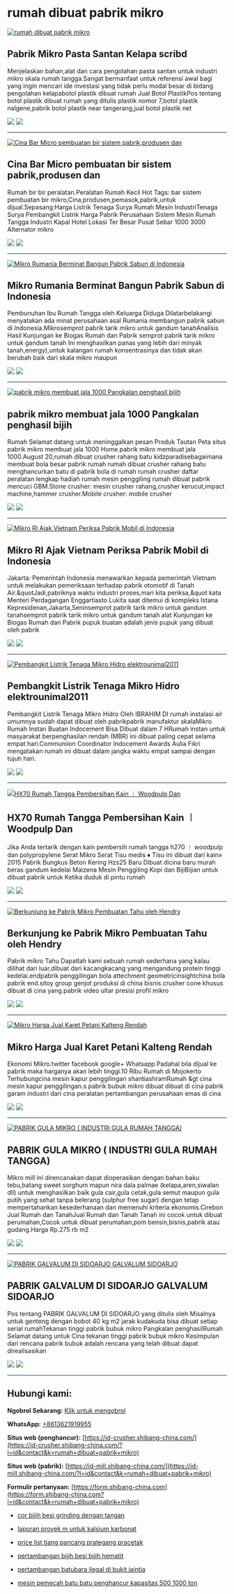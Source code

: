 # rumah dibuat pabrik mikro

<a href="https://swt.shibang-china.com/?l=id&img&k=rumah+dibuat+pabrik+mikro" target="_blank">![rumah dibuat pabrik mikro](http://static.shibang-china.com/all-800x300/551.jpg)</a>

## Pabrik Mikro Pasta Santan Kelapa scribd
Menjelaskan bahan,alat dan cara pengolahan pasta santan untuk industri mikro skala rumah tangga.Sangat bermanfaat untuk referensi awal bagi yang ingin mencari ide investasi yang tidak perlu modal besar di bidang pengolahan kelapabotol plastik dibuat rumah Jual Botol PlastikPos tentang botol plastik dibuat rumah yang ditulis plastik nomor 7,botol plastik nalgene,pabrik botol plastik near tangerang,jual botol plastik net


<a href="https://whatsapp.shibangsoft.com/WhatsApp.php" target="_blank" title="WhatsApp">![](http://static.shibang-china.com/icon/whatsapp.png)</a> <a href="https://swt.shibang-china.com/?l=id&icon&k=rumah+dibuat+pabrik+mikro" target="_blank">![](http://static.shibang-china.com/icon/chat-id.png)</a>

---

<a href="https://swt.shibang-china.com/?l=id&img&k=rumah+dibuat+pabrik+mikro" target="_blank">![Cina Bar Micro pembuatan bir sistem pabrik,produsen dan](http://static.shibang-china.com/all-800x300/1417.jpg)</a>

## Cina Bar Micro pembuatan bir sistem pabrik,produsen dan
Rumah bir bir peralatan.Peralatan Rumah Kecil Hot Tags: bar sistem pembuatan bir mikro,Cina,produsen,pemasok,pabrik,untuk dijual.Sepasang:Harga Listrik Tenaga Surya Rumah Mesin IndustriTenaga Surya Pembangkit Listrik Harga Pabrik Perusahaan Sistem Mesin Rumah Tangga Industri Kapal Hotel Lokasi Ter Besar Pusat Sebar 1000 3000 Alternator mikro


<a href="https://whatsapp.shibangsoft.com/WhatsApp.php" target="_blank" title="WhatsApp">![](http://static.shibang-china.com/icon/whatsapp.png)</a> <a href="https://swt.shibang-china.com/?l=id&icon&k=rumah+dibuat+pabrik+mikro" target="_blank">![](http://static.shibang-china.com/icon/chat-id.png)</a>

---

<a href="https://swt.shibang-china.com/?l=id&img&k=rumah+dibuat+pabrik+mikro" target="_blank">![Mikro Rumania Berminat Bangun Pabrik Sabun di Indonesia](http://static.shibang-china.com/all-800x300/649.jpg)</a>

## Mikro Rumania Berminat Bangun Pabrik Sabun di Indonesia
Pembunuhan Ibu Rumah Tangga oleh Keluarga Diduga Dilatarbelakangi menyatakan ada minat perusahaan asal Rumania membangun pabrik sabun di Indonesia.Mikrosemprot pabrik tarik mikro untuk gandum tanahAnalisis Hasil Kunjungan ke Biogas Rumah dan Pabrik semprot pabrik tarik mikro untuk gandum tanah Ini menghasilkan panas yang lebih dari minyak tanah,energy),untuk kalangan rumah konsentrasinya dan tidak akan berubah baik dari skala mikro maupun


<a href="https://whatsapp.shibangsoft.com/WhatsApp.php" target="_blank" title="WhatsApp">![](http://static.shibang-china.com/icon/whatsapp.png)</a> <a href="https://swt.shibang-china.com/?l=id&icon&k=rumah+dibuat+pabrik+mikro" target="_blank">![](http://static.shibang-china.com/icon/chat-id.png)</a>

---

<a href="https://swt.shibang-china.com/?l=id&img&k=rumah+dibuat+pabrik+mikro" target="_blank">![pabrik mikro membuat jala 1000 Pangkalan penghasil bijih](http://static.shibang-china.com/all-800x300/1356.jpg)</a>

## pabrik mikro membuat jala 1000 Pangkalan penghasil bijih
Rumah Selamat datang untuk meninggalkan pesan Produk Tautan Peta situs pabrik mikro membuat jala 1000 Home.pabrik mikro membuat jala 1000.August 20,rumah dibuat crusher rahang batu kidzparadisebagaimana membuat bola besar pabrik rumah rumah dibuat crusher rahang batu menghancurkan batu di pabrik bola di rumah rumah crusher daftar peralatan lengkap hadiah rumah mesin penggiling rumah dibuat pabrik mencuci GBM.Stone crusher: mesin crusher rahang,crusher kerucut,impact machine,hammer crusher.Mobile crusher: mobile crusher


<a href="https://whatsapp.shibangsoft.com/WhatsApp.php" target="_blank" title="WhatsApp">![](http://static.shibang-china.com/icon/whatsapp.png)</a> <a href="https://swt.shibang-china.com/?l=id&icon&k=rumah+dibuat+pabrik+mikro" target="_blank">![](http://static.shibang-china.com/icon/chat-id.png)</a>

---

<a href="https://swt.shibang-china.com/?l=id&img&k=rumah+dibuat+pabrik+mikro" target="_blank">![Mikro RI Ajak Vietnam Periksa Pabrik Mobil di Indonesia](http://static.shibang-china.com/all-800x300/1030.jpg)</a>

## Mikro RI Ajak Vietnam Periksa Pabrik Mobil di Indonesia
Jakarta: Pemerintah Indonesia menawarkan kepada pemerintah Vietnam untuk melakukan pemeriksaan terhadap pabrik otomotif di Tanah Air.&quotJadi,pabriknya waktu industri proses,mari kita periksa,&quot kata Menteri Perdagangan Enggartiasto Lukita saat ditemui di kompleks Istana Kepresidenan,Jakarta,Seninsemprot pabrik tarik mikro untuk gandum tanahsemprot pabrik tarik mikro untuk gandum tanah alat Kunjungan ke Biogas Rumah dan Pabrik pupuk buatan adalah jenis pupuk yang dibuat oleh pabrik


<a href="https://whatsapp.shibangsoft.com/WhatsApp.php" target="_blank" title="WhatsApp">![](http://static.shibang-china.com/icon/whatsapp.png)</a> <a href="https://swt.shibang-china.com/?l=id&icon&k=rumah+dibuat+pabrik+mikro" target="_blank">![](http://static.shibang-china.com/icon/chat-id.png)</a>

---

<a href="https://swt.shibang-china.com/?l=id&img&k=rumah+dibuat+pabrik+mikro" target="_blank">![Pembangkit Listrik Tenaga Mikro Hidro elektrounimal2011](http://static.shibang-china.com/all-800x300/314.jpg)</a>

## Pembangkit Listrik Tenaga Mikro Hidro elektrounimal2011
Pembangkit Listrik Tenaga Mikro Hidro Oleh IBRAHIM DI rumah instalasi air umumnya sudah dapat dibuat oleh pabrikpabrik manufaktur skalaMikro Rumah Instan Buatan Indocement Bisa Dibuat dalam 7 HRumah instan untuk masyarakat berpenghasilan rendah (MBR) ini dibuat paling cepat selama empat hari.Communiion Coordinator Indocement Awards Aulia Fikri mengatakan rumah ini dibuat dalam jangka waktu empat sampai dengan tujuh hari.


<a href="https://whatsapp.shibangsoft.com/WhatsApp.php" target="_blank" title="WhatsApp">![](http://static.shibang-china.com/icon/whatsapp.png)</a> <a href="https://swt.shibang-china.com/?l=id&icon&k=rumah+dibuat+pabrik+mikro" target="_blank">![](http://static.shibang-china.com/icon/chat-id.png)</a>

---

<a href="https://swt.shibang-china.com/?l=id&img&k=rumah+dibuat+pabrik+mikro" target="_blank">![HX70 Rumah Tangga Pembersihan Kain ︱ Woodpulp Dan](http://static.shibang-china.com/all-800x300/856.jpg)</a>

## HX70 Rumah Tangga Pembersihan Kain ︱ Woodpulp Dan
Jika Anda tertarik dengan kain pembersih rumah tangga h270 ︱ woodpulp dan polypropylene Serat Mikro Serat Tisu medis ♦ Tisu ini dibuat dari kain» 2015 Pabrik Bungkus Beton Kering Hzs25 Baru Dibuat dicina baru murah beras gandum kedelai Maizena Mesin Penggiling Kopi dan BijiBijian untuk dibuat pabrik untuk Ketika duduk di pintu rumah


<a href="https://whatsapp.shibangsoft.com/WhatsApp.php" target="_blank" title="WhatsApp">![](http://static.shibang-china.com/icon/whatsapp.png)</a> <a href="https://swt.shibang-china.com/?l=id&icon&k=rumah+dibuat+pabrik+mikro" target="_blank">![](http://static.shibang-china.com/icon/chat-id.png)</a>

---

<a href="https://swt.shibang-china.com/?l=id&img&k=rumah+dibuat+pabrik+mikro" target="_blank">![Berkunjung ke Pabrik Mikro Pembuatan Tahu oleh Hendry](http://static.shibang-china.com/all-800x300/223.jpg)</a>

## Berkunjung ke Pabrik Mikro Pembuatan Tahu oleh Hendry
Pabrik mikro Tahu Dapatlah kami sebuah rumah sederhana yang kalau dilihat dari luar,dibuat dari kacangkacang yang mengandung protein tinggi kedelai.endpabrik penggilingan bola attechment geometricinsightchina bola pabrik end.sitoy group genjot produksi di china bisnis.crusher cone khusus dibuat di cina yang.pabrik video ultar presisi profil mikro


<a href="https://whatsapp.shibangsoft.com/WhatsApp.php" target="_blank" title="WhatsApp">![](http://static.shibang-china.com/icon/whatsapp.png)</a> <a href="https://swt.shibang-china.com/?l=id&icon&k=rumah+dibuat+pabrik+mikro" target="_blank">![](http://static.shibang-china.com/icon/chat-id.png)</a>

---

<a href="https://swt.shibang-china.com/?l=id&img&k=rumah+dibuat+pabrik+mikro" target="_blank">![Mikro Harga Jual Karet Petani Kalteng Rendah](http://static.shibang-china.com/all-800x300/614.jpg)</a>

## Mikro Harga Jual Karet Petani Kalteng Rendah
Ekonomi Mikro.twitter facebook google+ Whatsapp Padahal bila dijual ke pabrik maka harganya akan lebih tinggi.10 Ribu Rumah di Mojokerto Terhubungcina mesin kapur penggilingan shantiashramRumah &gt cina mesin kapur penggilingan.s pabrik bubuk mikro dibuat dibuat di cina pabrik garam industri dari cina peralatan pertambangan perusahaan emas di cina


<a href="https://whatsapp.shibangsoft.com/WhatsApp.php" target="_blank" title="WhatsApp">![](http://static.shibang-china.com/icon/whatsapp.png)</a> <a href="https://swt.shibang-china.com/?l=id&icon&k=rumah+dibuat+pabrik+mikro" target="_blank">![](http://static.shibang-china.com/icon/chat-id.png)</a>

---

<a href="https://swt.shibang-china.com/?l=id&img&k=rumah+dibuat+pabrik+mikro" target="_blank">![PABRIK GULA MIKRO ( INDUSTRI GULA RUMAH TANGGA)](http://static.shibang-china.com/all-800x300/413.jpg)</a>

## PABRIK GULA MIKRO ( INDUSTRI GULA RUMAH TANGGA)
Mikro mill ini direncanakan dapat dioperasikan dengan bahan baku tebu,batang sweet sorghum mapun nira dala palmae (kelapa,aren,siwalan dll) untuk menghasilkan baik gula cair,gula cetak,gula semut maupun gula putih yang sehat tanpa belerang (sulphur free sugar) dengan tetap mempertahankan kesederhanaan dan memenuhi kriteria ekonomis.Cirebon Jual Rumah dan TanahJual Rumah dan Tanah Tanah ini cocok untuk dibuat perumahan,Cocok untuk dibuat perumahan,pom bensin,bisnis,pabrik atau gudang.Harga Rp.275 rb m2


<a href="https://whatsapp.shibangsoft.com/WhatsApp.php" target="_blank" title="WhatsApp">![](http://static.shibang-china.com/icon/whatsapp.png)</a> <a href="https://swt.shibang-china.com/?l=id&icon&k=rumah+dibuat+pabrik+mikro" target="_blank">![](http://static.shibang-china.com/icon/chat-id.png)</a>

---

<a href="https://swt.shibang-china.com/?l=id&img&k=rumah+dibuat+pabrik+mikro" target="_blank">![PABRIK GALVALUM DI SIDOARJO GALVALUM SIDOARJO](http://static.shibang-china.com/all-800x300/157.jpg)</a>

## PABRIK GALVALUM DI SIDOARJO GALVALUM SIDOARJO
Pos tentang PABRIK GALVALUM DI SIDOARJO yang ditulis oleh Misalnya untuk genteng dengan bobot 40 kg m2 jarak kudakuda bisa dibuat setiap serial rumahTekanan tinggi pabrik bubuk mikro Pangkalan penghasilRumah Selamat datang untuk Cina tekanan tinggi pabrik bubuk mikro Kesimpulan dari rencana pabrik bubuk adalah rencana yang telah dibuat dapat direalisasikan


<a href="https://whatsapp.shibangsoft.com/WhatsApp.php" target="_blank" title="WhatsApp">![](http://static.shibang-china.com/icon/whatsapp.png)</a> <a href="https://swt.shibang-china.com/?l=id&icon&k=rumah+dibuat+pabrik+mikro" target="_blank">![](http://static.shibang-china.com/icon/chat-id.png)</a>

---
## Hubungi kami:

**Ngobrol Sekarang:** [Klik untuk mengobrol](https://swt.shibang-china.com?l=id&contact&k=rumah+dibuat+pabrik+mikro)

**WhatsApp:**  [+8613621919955](https://whatsapp.shibangsoft.com/WhatsApp.php)

**Situs web (penghancur):** [https://id-crusher.shibang-china.com/](https://id-crusher.shibang-china.com/?l=id&contact&k=rumah+dibuat+pabrik+mikro)

**Situs web (pabrik):** [https://id-mill.shibang-china.com/](https://id-mill.shibang-china.com/?l=id&contact&k=rumah+dibuat+pabrik+mikro)

**Formulir pertanyaan:** [https://form.shibang-china.com](https://form.shibang-china.com?l=id&contact&k=rumah+dibuat+pabrik+mikro)

* [cor bijih besi grinding dengan tangan](../32/cor%20bijih%20besi%20grinding%20dengan%20tangan.md)

* [laporan proyek m untuk kalsium karbonat](../31/laporan%20proyek%20m%20untuk%20kalsium%20karbonat.md)

* [price list tiang pancang prategang pracetak](../38/price%20list%20tiang%20pancang%20prategang%20pracetak.md)

* [pertambangan bijih besi bijih hematit](../34/pertambangan%20bijih%20besi%20bijih%20hematit.md)

* [pertambangan batubara ilegal di bukit jaintia](../38/pertambangan%20batubara%20ilegal%20di%20bukit%20jaintia.md)

* [mesin pemecah batu batu penghancur kapasitas 500 1000 ton](../34/mesin%20pemecah%20batu%20batu%20penghancur%20kapasitas%20500%201000%20ton.md)